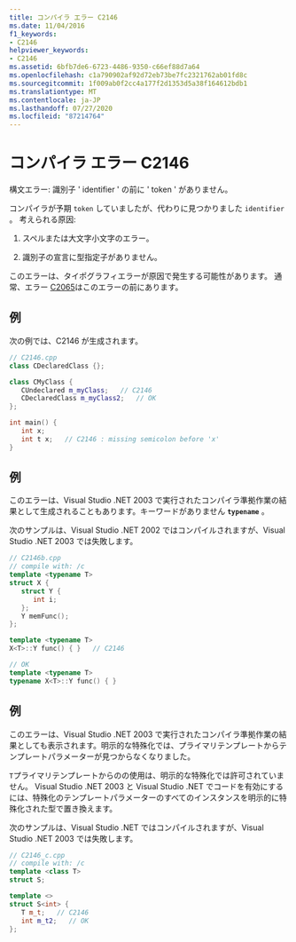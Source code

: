 ```yaml
---
title: コンパイラ エラー C2146
ms.date: 11/04/2016
f1_keywords:
- C2146
helpviewer_keywords:
- C2146
ms.assetid: 6bfb7de6-6723-4486-9350-c66ef88d7a64
ms.openlocfilehash: c1a790902af92d72eb73be7fc2321762ab01fd8c
ms.sourcegitcommit: 1f009ab0f2cc4a177f2d1353d5a38f164612bdb1
ms.translationtype: MT
ms.contentlocale: ja-JP
ms.lasthandoff: 07/27/2020
ms.locfileid: "87214764"
---
```

# <a name="compiler-error-c2146"></a>コンパイラ エラー C2146

構文エラー: 識別子 ' identifier ' の前に ' token ' がありません。

コンパイラが予期 `token` していましたが、代わりに見つかりました `identifier` 。  考えられる原因:

1. スペルまたは大文字小文字のエラー。

1. 識別子の宣言に型指定子がありません。

このエラーは、タイポグラフィエラーが原因で発生する可能性があります。 通常、エラー [C2065](../../error-messages/compiler-errors-1/compiler-error-c2065.md)はこのエラーの前にあります。

## <a name="example"></a>例

次の例では、C2146 が生成されます。

```cpp
// C2146.cpp
class CDeclaredClass {};

class CMyClass {
   CUndeclared m_myClass;   // C2146
   CDeclaredClass m_myClass2;   // OK
};

int main() {
   int x;
   int t x;   // C2146 : missing semicolon before 'x'
}
```

## <a name="example"></a>例

このエラーは、Visual Studio .NET 2003 で実行されたコンパイラ準拠作業の結果として生成されることもあります。キーワードがありません **`typename`** 。

次のサンプルは、Visual Studio .NET 2002 ではコンパイルされますが、Visual Studio .NET 2003 では失敗します。

```cpp
// C2146b.cpp
// compile with: /c
template <typename T>
struct X {
   struct Y {
      int i;
   };
   Y memFunc();
};

template <typename T>
X<T>::Y func() { }   // C2146

// OK
template <typename T>
typename X<T>::Y func() { }
```

## <a name="example"></a>例

このエラーは、Visual Studio .NET 2003 で実行されたコンパイラ準拠作業の結果としても表示されます。明示的な特殊化では、プライマリテンプレートからテンプレートパラメーターが見つからなくなりました。

`T`プライマリテンプレートからのの使用は、明示的な特殊化では許可されていません。 Visual Studio .NET 2003 と Visual Studio .NET でコードを有効にするには、特殊化のテンプレートパラメーターのすべてのインスタンスを明示的に特殊化された型で置き換えます。

次のサンプルは、Visual Studio .NET ではコンパイルされますが、Visual Studio .NET 2003 では失敗します。

```cpp
// C2146_c.cpp
// compile with: /c
template <class T>
struct S;

template <>
struct S<int> {
   T m_t;   // C2146
   int m_t2;   // OK
};
```
